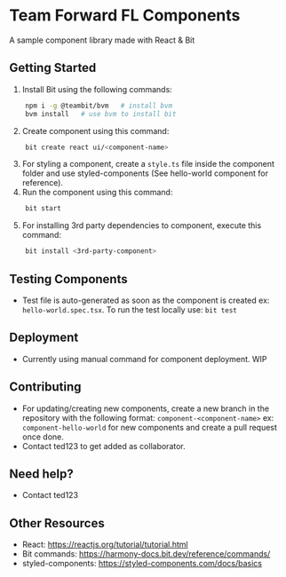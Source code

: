 # Team Forward FL Components

A sample component library made with React & Bit

## Getting Started
1. Install Bit using the following commands:
```bash
    npm i -g @teambit/bvm   # install bvm
    bvm install   # use bvm to install bit
```
2. Create component using this command:
```bash
    bit create react ui/<component-name>
```
3. For styling a component, create a `style.ts` file inside the component folder and use styled-components (See hello-world component for reference).
4. Run the component using this command:
```bash
    bit start
```
5. For installing 3rd party dependencies to component, execute this command:
```bash
    bit install <3rd-party-component>
```

## Testing Components
- Test file is auto-generated as soon as the component is created ex: `hello-world.spec.tsx`. To run the test locally use: `bit test`

## Deployment
- Currently using manual command for component deployment. WIP

## Contributing
- For updating/creating new components, create a new branch in the repository with the following format: `component-<component-name>` ex: `component-hello-world` for new components and create a pull request once done.
- Contact ted123 to get added as collaborator.

## Need help?
- Contact ted123
## Other Resources
- React: https://reactjs.org/tutorial/tutorial.html
- Bit commands: https://harmony-docs.bit.dev/reference/commands/
- styled-components: https://styled-components.com/docs/basics